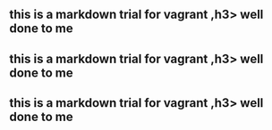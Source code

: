 <h2> this is a markdown trial for vagrant
,h3> well done to me<h2> this is a markdown trial for vagrant
,h3> well done to me<h2> this is a markdown trial for vagrant
,h3> well done to me
